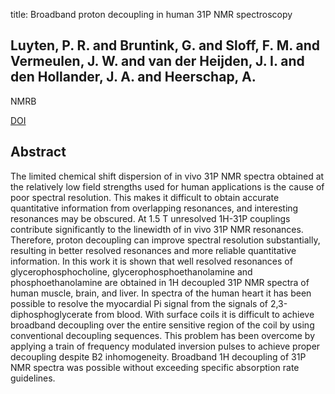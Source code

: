 title: Broadband proton decoupling in human 31P NMR spectroscopy

## Luyten, P. R. and Bruntink, G. and Sloff, F. M. and Vermeulen, J. W. and van der Heijden, J. I. and den Hollander, J. A. and Heerschap, A.
NMRB

<a href="https://doi.org/10.1002/nbm.1940010405">DOI</a>

## Abstract
The limited chemical shift dispersion of in vivo 31P NMR spectra obtained at the relatively low field strengths used for human applications is the cause of poor spectral resolution. This makes it difficult to obtain accurate quantitative information from overlapping resonances, and interesting resonances may be obscured. At 1.5 T unresolved 1H-31P couplings contribute significantly to the linewidth of in vivo 31P NMR resonances. Therefore, proton decoupling can improve spectral resolution substantially, resulting in better resolved resonances and more reliable quantitative information. In this work it is shown that well resolved resonances of glycerophosphocholine, glycerophosphoethanolamine and phosphoethanolamine are obtained in 1H decoupled 31P NMR spectra of human muscle, brain, and liver. In spectra of the human heart it has been possible to resolve the myocardial Pi signal from the signals of 2,3-diphosphoglycerate from blood. With surface coils it is difficult to achieve broadband decoupling over the entire sensitive region of the coil by using conventional decoupling sequences. This problem has been overcome by applying a train of frequency modulated inversion pulses to achieve proper decoupling despite B2 inhomogeneity. Broadband 1H decoupling of 31P NMR spectra was possible without exceeding specific absorption rate guidelines.

